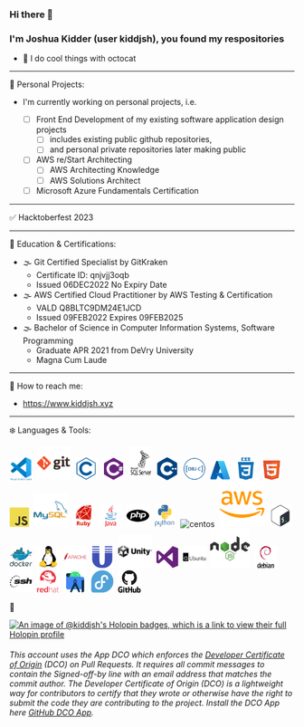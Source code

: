 ### Hi there 👋
### I'm Joshua Kidder (user kiddjsh), you found my respositories

- 👾 I do cool things with octocat

---

🍂 Personal Projects: 

- I'm currently working on personal projects, i.e.
     
     - [ ] Front End Development of my existing software application design projects
          - [ ] includes existing public github repositories,
          - [ ] and personal private repositories later making public
           
     - [ ] AWS re/Start Architecting
          - [ ] AWS Architecting Knowledge 
          - [ ] AWS Solutions Architect
     - [ ] Microsoft Azure Fundamentals Certification
---

✅ Hacktoberfest 2023

---


📃 Education & Certifications:

- 🌫️ Git Certified Specialist by GitKraken
     - Certificate ID: qnjvjj3oqb
     - Issued 06DEC2022 No Expiry Date 
- 🌫️ AWS Certified Cloud Practitioner by AWS Testing & Certification
     - VALD Q8BLTC9DM24E1JCD
     - Issued 09FEB2022 Expires 09FEB2025 
- 🌫️ Bachelor of Science in Computer Information Systems, Software Programming
     - Graduate APR 2021 from DeVry University
     - Magna Cum Laude 
     

---

💬 How to reach me:
- https://www.kiddjsh.xyz 
    
---


❄️ Languages & Tools:
<div>
  <img src="https://github.com/devicons/devicon/blob/master/icons/vscode/vscode-original-wordmark.svg" title="VS Code" alt="VS Code" width="40" height="40"/>&nbsp;     
  <img src="https://github.com/devicons/devicon/blob/master/icons/git/git-original-wordmark.svg" title="Git" **alt="Git" width="60" height="60"/>&nbsp;     
  <img src="https://github.com/devicons/devicon/blob/master/icons/c/c-line.svg" title="C" alt="C" width="40" height="40"/>&nbsp;
  <img src="https://github.com/devicons/devicon/blob/master/icons/csharp/csharp-plain.svg" title="C#" alt="C#" width="40" height="40"/>&nbsp;
  <img src="https://github.com/devicons/devicon/blob/master/icons/microsoftsqlserver/microsoftsqlserver-plain-wordmark.svg" title="SQL" alt="SQL" width="40" height="60"/>&nbsp;
  <img src="https://github.com/devicons/devicon/blob/master/icons/cplusplus/cplusplus-plain.svg" title="C++" alt="C++" width="40" height="40"/>&nbsp;     
  <img src="https://github.com/devicons/devicon/blob/master/icons/objectivec/objectivec-plain.svg" title="Objective C" alt="Objective C" width="40" height="40"/>&nbsp;
  <img src="https://github.com/devicons/devicon/blob/master/icons/azure/azure-original.svg" title="Azure" alt="Azure" width="35" height="35"/>&nbsp;      
  <img src="https://github.com/devicons/devicon/blob/master/icons/css3/css3-plain-wordmark.svg"  title="CSS3" alt="CSS" width="40" height="40"/>&nbsp;
  <img src="https://github.com/devicons/devicon/blob/master/icons/html5/html5-original.svg" title="HTML5" alt="HTML" width="35" height="35"/>&nbsp;
  <img src="https://github.com/devicons/devicon/blob/master/icons/javascript/javascript-original.svg" title="JavaScript" alt="JavaScript" width="35" height="35"/>&nbsp;
  <img src="https://github.com/devicons/devicon/blob/master/icons/mysql/mysql-original-wordmark.svg" title="MySQL"  alt="MySQL" width="60" height="60"/>&nbsp;
  <img src="https://github.com/devicons/devicon/blob/master/icons/ruby/ruby-plain-wordmark.svg" title="Ruby" alt="Ruby" width="40" height="40"/>&nbsp;       
  <img src="https://github.com/devicons/devicon/blob/master/icons/java/java-original-wordmark.svg" title="Java" alt="Java" width="40" height="40"/>&nbsp;
  <img src="https://github.com/devicons/devicon/blob/master/icons/php/php-plain.svg" title="php" alt="php" width="40" height="40"/>&nbsp;
  <img src="https://github.com/devicons/devicon/blob/master/icons/python/python-original-wordmark.svg" title="python" alt="python" width="40" height="40"/>&nbsp; 
  <img src="https://github.com/devicons/devicon/tree/master/icons/centos" title="centos" alt="centos" width="40" height="40"/>&nbsp;     
  <img src="https://github.com/devicons/devicon/blob/master/icons/amazonwebservices/amazonwebservices-plain-wordmark.svg" title="AWS" alt="AWS" width="80" height="80"/>&nbsp;     
  <img src="https://github.com/devicons/devicon/blob/master/icons/bash/bash-original.svg" title="bash" alt="bash" width="40" height="40"/>&nbsp;     
  <img src="https://github.com/devicons/devicon/blob/master/icons/docker/docker-original-wordmark.svg" title="docker" alt="docker" width="40" height="40"/>&nbsp; 
  <img src="https://github.com/devicons/devicon/blob/master/icons/linux/linux-original.svg" title="linux" alt="linux" width="40" height="40"/>&nbsp;          
  <img src="https://github.com/devicons/devicon/blob/master/icons/apache/apache-original-wordmark.svg" title="apache" alt="apache" width="40" height="40"/>&nbsp;           
  <img src="https://github.com/devicons/devicon/blob/master/icons/unix/unix-original.svg" title="Unix" alt="Unix" width="40" height="40"/>&nbsp; 
  <img src="https://github.com/devicons/devicon/blob/master/icons/unity/unity-original-wordmark.svg" title="Unity" alt="Unity" width="60" height="60"/>&nbsp;
  <img src="https://github.com/devicons/devicon/blob/master/icons/visualstudio/visualstudio-plain.svg" title="Visual Studio" alt="Visual Studio" width="40" height="40"/>&nbsp;     
  <img src="https://github.com/devicons/devicon/blob/master/icons/ubuntu/ubuntu-plain-wordmark.svg" title="Ubuntu" alt="Ubuntu" width="40" height="40"/>&nbsp; 
  <img src="https://github.com/devicons/devicon/blob/master/icons/nodejs/nodejs-original-wordmark.svg" title="NodeJS" alt="NodeJS" width="70" height="70"/>&nbsp; 
  <img src="https://github.com/devicons/devicon/blob/master/icons/debian/debian-original-wordmark.svg" title="Debian" alt="Debian" width="40" height="40"/>&nbsp;      
  <img src="https://github.com/devicons/devicon/blob/master/icons/ssh/ssh-original-wordmark.svg" title="ssh" alt="ssh" width="40" height="40"/>&nbsp;       
  <img src="https://github.com/devicons/devicon/blob/master/icons/redhat/redhat-plain-wordmark.svg" title="redhat" alt="redhat" width="40" height="40"/>&nbsp;     
  <img src="https://github.com/devicons/devicon/blob/master/icons/androidstudio/androidstudio-original.svg" title="Android Studio" alt="Android Studio" width="40" height="40"/>&nbsp;          
  <img src="https://github.com/devicons/devicon/blob/master/icons/fedora/fedora-plain.svg" title="fedora" alt="fedora" width="40" height="40"/>&nbsp;          
  <img src="https://github.com/devicons/devicon/blob/master/icons/github/github-original-wordmark.svg" title="GitHub" alt="GitHub" width="40" height="40"/>&nbsp;       
</div>



🐐

[![An image of @kiddjsh's Holopin badges, which is a link to view their full Holopin profile](https://holopin.me/kiddjsh)](https://holopin.io/@kiddjsh)

<!--
**kiddjsh/kiddjsh** is a ✨ _special_ ✨ repository because its `README.md` (this file) appears on your GitHub profile.

Here are some ideas to get you started:

- 🔭 I’m currently working on ...
- 🌱 I’m currently learning ...
- 👯 I’m looking to collaborate on ...
- 🤔 I’m looking for help with ...
- 💬 Ask me about ...
- 📫 How to reach me: ...
- 😄 Pronouns: ...
- ⚡ Fun fact: ...

https://github.com/devicons/devicon/tree/master/icons
-->



###### This account uses the App DCO which enforces the [Developer Certificate of Origin](https://developercertificate.org/) (DCO) on Pull Requests. It requires all commit messages to contain the Signed-off-by line with an email address that matches the commit author. The Developer Certificate of Origin (DCO) is a lightweight way for contributors to certify that they wrote or otherwise have the right to submit the code they are contributing to the project. Install the DCO App here [GitHub DCO App](https://github.com/apps/dco).




